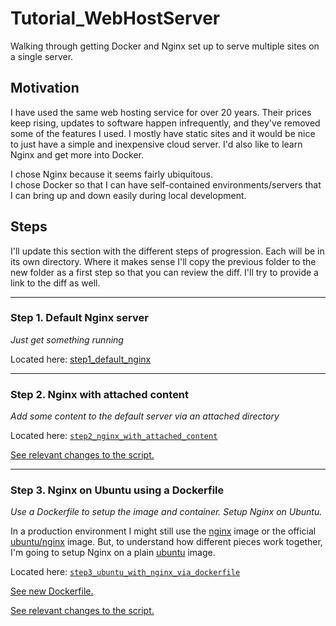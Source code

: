 # Tutorial_WebHostServer
Walking through getting Docker and Nginx set up to serve multiple sites on a single server.

## Motivation
I have used the same web hosting service for over 20 years. Their prices keep rising, updates to software happen infrequently, and they've removed some of the features I used. I mostly have static sites and it would be nice to just have a simple and inexpensive cloud server. I'd also like to learn Nginx and get more into Docker.

I chose Nginx because it seems fairly ubiquitous.\
I chose Docker so that I can have self-contained environments/servers that I can bring up and down easily during local development.

## Steps
I'll update this section with the different steps of progression. Each will be in its own directory. Where it makes sense I'll copy the previous folder to the new folder as a first step so that you can review the diff. I'll try to provide a link to the diff as well.

___

### Step 1. Default Nginx server
*Just get something running*

Located here: [step1_default_nginx](https://github.com/thankevan/Tutorial_WebHostServer/tree/main/step1_default_nginx)

___

### Step 2. Nginx with attached content
*Add some content to the default server via an attached directory*

Located here: [`step2_nginx_with_attached_content`](https://github.com/thankevan/Tutorial_WebHostServer/blob/main/step2_nginx_with_attached_content/)

[See relevant changes to the script.](https://github.com/thankevan/Tutorial_WebHostServer/pull/2/commits/7e29c1c898adcad97066be8dfcabcf521667f022)

___

### Step 3. Nginx on Ubuntu using a Dockerfile
*Use a Dockerfile to setup the image and container.  Setup Nginx on Ubuntu.*

In a production environment I might still use the [nginx](https://hub.docker.com/_/nginx) image or the official [ubuntu/nginx](https://hub.docker.com/r/ubuntu/nginx) image. But, to understand how different pieces work together, I'm going to setup Nginx on a plain [ubuntu](https://hub.docker.com/_/ubuntu) image.

Located here: [`step3_ubuntu_with_nginx_via_dockerfile`](https://github.com/thankevan/Tutorial_WebHostServer/blob/main/step3_ubuntu_with_nginx_via_dockerfile/)

[See new Dockerfile.](https://github.com/thankevan/Tutorial_WebHostServer/pull/5/commits/2dfb43c47452a1762082f3d2cfb8d75b7ca482c0)

[See relevant changes to the script.](https://github.com/thankevan/Tutorial_WebHostServer/pull/5/commits/69c2b9de0adc0ac70779d72ebda835c5113d51da)


